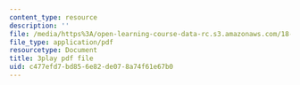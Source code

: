 ```yaml
---
content_type: resource
description: ''
file: /media/https%3A/open-learning-course-data-rc.s3.amazonaws.com/18-03sc-differential-equations-fall-2011/c477efd7bd856e82de078a74f61e67b0_yD0_EQLxHcw.pdf
file_type: application/pdf
resourcetype: Document
title: 3play pdf file
uid: c477efd7-bd85-6e82-de07-8a74f61e67b0
---
```

